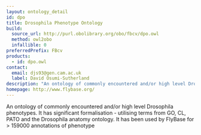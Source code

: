 ```yaml
---
layout: ontology_detail
id: dpo
title: Drosophila Phenotype Ontology
build:
  source_url: http://purl.obolibrary.org/obo/fbcv/dpo.owl
  method: owl2obo
  infallible: 0
preferredPrefix: FBcv
products: 
  - id: dpo.owl
contact: 
  email: djs93@gen.cam.ac.uk
  label: David Osumi-Sutherland
description: "An ontology of commonly encountered and/or high level Drosophila phenotypes."
homepage: http://www.flybase.org/
---
```


An ontology of commonly encountered and/or high level Drosophila phenotypes.  It has significant formalisation - utilising terms from GO, CL, PATO and the Drosophila anatomy ontology.  It has been used by FlyBase for > 159000 annotations of phenotype
